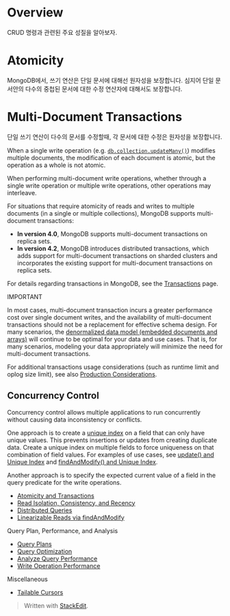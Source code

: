 # Overview

CRUD 명령과 관련된 주요 성질을 알아보자. 

# Atomicity

MongoDB에서, 쓰기 연산은 단일 문서에 대해선 원자성을 보장합니다. 심지어 단일 문서안의 다수의 중첩된 문서에 대한 수정 연산자에 대해서도 보장합니다.  

# Multi-Document Transactions

단일 쓰기 연산이 다수의 문서를 수정할때, 각 문서에 대한 수정은 원자성을 보장합니다. 

When a single write operation (e.g.  [`db.collection.updateMany()`](https://docs.mongodb.com/manual/reference/method/db.collection.updateMany/#db.collection.updateMany "db.collection.updateMany()")) modifies multiple documents, the modification of each document is atomic, but the operation as a whole is not atomic.

When performing multi-document write operations, whether through a single write operation or multiple write operations, other operations may interleave.

For situations that require atomicity of reads and writes to multiple documents (in a single or multiple collections), MongoDB supports multi-document transactions:

-   **In version 4.0**, MongoDB supports multi-document transactions on replica sets.
-   **In version 4.2**, MongoDB introduces distributed transactions, which adds support for multi-document transactions on sharded clusters and incorporates the existing support for multi-document transactions on replica sets.

For details regarding transactions in MongoDB, see the  [Transactions](https://docs.mongodb.com/manual/core/transactions/)  page.

IMPORTANT

In most cases, multi-document transaction incurs a greater performance cost over single document writes, and the availability of multi-document transactions should not be a replacement for effective schema design. For many scenarios, the  [denormalized data model (embedded documents and arrays)](https://docs.mongodb.com/manual/core/data-model-design/#data-modeling-embedding)  will continue to be optimal for your data and use cases. That is, for many scenarios, modeling your data appropriately will minimize the need for multi-document transactions.

For additional transactions usage considerations (such as runtime limit and oplog size limit), see also  [Production Considerations](https://docs.mongodb.com/manual/core/transactions-production-consideration/).

## Concurrency Control

Concurrency control allows multiple applications to run concurrently without causing data inconsistency or conflicts.

One approach is to create a  [unique index](https://docs.mongodb.com/manual/core/index-unique/#index-type-unique)  on a field that can only have unique values. This prevents insertions or updates from creating duplicate data. Create a unique index on multiple fields to force uniqueness on that combination of field values. For examples of use cases, see  [update() and Unique Index](https://docs.mongodb.com/manual/reference/method/db.collection.update/#update-with-unique-indexes)  and  [findAndModify() and Unique Index](https://docs.mongodb.com/manual/reference/method/db.collection.findAndModify/#upsert-and-unique-index).

Another approach is to specify the expected current value of a field in the query predicate for the write operations.



-   [Atomicity and Transactions](https://docs.mongodb.com/manual/core/write-operations-atomicity/)
-   [Read Isolation, Consistency, and Recency](https://docs.mongodb.com/manual/core/read-isolation-consistency-recency/)
-   [Distributed Queries](https://docs.mongodb.com/manual/core/distributed-queries/)
-   [Linearizable Reads via findAndModify](https://docs.mongodb.com/manual/tutorial/perform-findAndModify-linearizable-reads/)

Query Plan, Performance, and Analysis

-   [Query Plans](https://docs.mongodb.com/manual/core/query-plans/)
-   [Query Optimization](https://docs.mongodb.com/manual/core/query-optimization/)
-   [Analyze Query Performance](https://docs.mongodb.com/manual/tutorial/analyze-query-plan/)
-   [Write Operation Performance](https://docs.mongodb.com/manual/core/write-performance/)

Miscellaneous

-   [Tailable Cursors](https://docs.mongodb.com/manual/core/tailable-cursors/)



> Written with [StackEdit](https://stackedit.io/).
<!--stackedit_data:
eyJoaXN0b3J5IjpbLTE3NzAyOTM0ODEsLTE3MDU4NDg3MTddfQ
==
-->